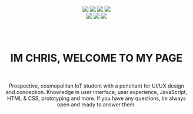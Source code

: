 <p align="center">
    <img src="https://forthebadge.com/images/badges/0-percent-optimized.svg">
    <img src="https://forthebadge.com/images/badges/built-with-love.svg"> 
    <img src="https://forthebadge.com/images/badges/cc-0.svg">
    <img src="https://forthebadge.com/images/badges/ages-20-30.svg"><br>
    <img src="https://forthebadge.com/images/badges/not-a-bug-a-feature.svg"> 
    <img src="https://forthebadge.com/images/badges/open-source.svg">
    <img src="https://forthebadge.com/images/badges/built-by-developers.svg">
</p>
<br><br>

<h1 align="center">IM CHRIS, WELCOME TO MY PAGE</h1><br>
<p align="center">Prospective, cosmopolitan IoT student with a penchant for UI/UX design and conception. Knowledge in user interface, user experience, JavaScript, HTML & CSS, prototyping and more. If you have any questions, im always open and ready to answer them.
</p>

